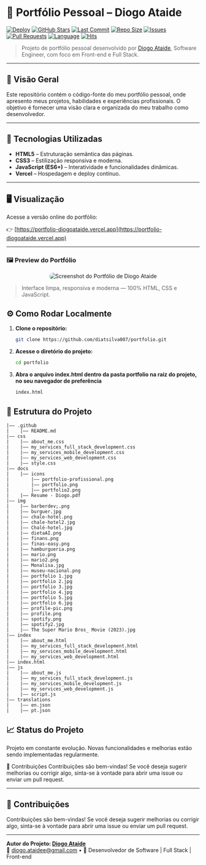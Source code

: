 # 💼 Portfólio Pessoal – Diogo Ataide

[![Deploy](https://img.shields.io/badge/Deploy-Vercel-000?logo=vercel)](https://portfolio-diogoataide.vercel.app)
[![GitHub Stars](https://img.shields.io/github/stars/diatsilva007/portfolio?style=social)](https://github.com/diatsilva007/portfolio/stargazers)
[![Last Commit](https://img.shields.io/github/last-commit/diatsilva007/portfolio)](https://github.com/diatsilva007/portfolio/commits)
[![Repo Size](https://img.shields.io/github/repo-size/diatsilva007/portfolio)](https://github.com/diatsilva007/portfolio)
[![Issues](https://img.shields.io/github/issues/diatsilva007/portfolio)](https://github.com/diatsilva007/portfolio/issues)
[![Pull Requests](https://img.shields.io/github/issues-pr/diatsilva007/portfolio)](https://github.com/diatsilva007/portfolio/pulls)
[![Language](https://img.shields.io/github/languages/top/diatsilva007/portfolio)](https://github.com/diatsilva007/portfolio)
[![Hits](https://hits.sh/github.com/diatsilva007/portfolio.svg)](https://hits.sh/github.com/diatsilva007/portfolio/)

> Projeto de portfólio pessoal desenvolvido por [Diogo Ataide](https://br.linkedin.com/in/diatsilva/pt), Software Engineer, com foco em Front-end e Full Stack.

---

## 📌 Visão Geral

Este repositório contém o código-fonte do meu portfólio pessoal, onde apresento meus projetos, habilidades e experiências profissionais. O objetivo é fornecer uma visão clara e organizada do meu trabalho como desenvolvedor.

---

## 🚀 Tecnologias Utilizadas

- **HTML5** – Estruturação semântica das páginas.
- **CSS3** – Estilização responsiva e moderna.
- **JavaScript (ES6+)** – Interatividade e funcionalidades dinâmicas.
- **Vercel** – Hospedagem e deploy contínuo.

---

## 🖥️ Visualização

Acesse a versão online do portfólio:

👉 [https://portfolio-diogoataide.vercel.app](https://portfolio-diogoataide.vercel.app)

---

### 🖼️ Preview do Portfólio

<div align="center">
  <img src="portfolio/docs/img/portfolio.png" alt="Screenshot do Portfólio de Diogo Ataide" style="border-radius: 12px; max-width: 100%;" />
</div>

> Interface limpa, responsiva e moderna — 100% HTML, CSS e JavaScript.

## ⚙️ Como Rodar Localmente

1. **Clone o repositório:**

   ```bash
   git clone https://github.com/diatsilva007/portfolio.git
   ```

2. **Acesse o diretório do projeto:**

   ```bash
   cd portfolio
   ```

3. **Abra o arquivo index.html dentro da pasta portfolio na raiz do projeto, no seu navegador de preferência**

   ```bash
   index.html

## 📂 Estrutura do Projeto

```
|—— .github
|    |—— README.md
|—— css
|    |—— about_me.css
|    |—— my_services_full_stack_development.css
|    |—— my_services_mobile_development.css
|    |—— my_services_web_development.css
|    |—— style.css
|—— docs
|    |—— icons
|        |—— portfolio-profissional.png
|        |—— portfolio.png
|        |—— portfolio2.png
|    |—— Resume - Diogo.pdf
|—— img
|    |—— barberdev;.png
|    |—— burguer.jpg
|    |—— chale-hotel.png
|    |—— chale-hotel2.jpg
|    |—— Chalé-hotel.jpg
|    |—— dietaAI.png
|    |—— finans.png
|    |—— finas-easy.png
|    |—— hamburgueria.png
|    |—— mario.png
|    |—— mario2.png
|    |—— Monalisa.jpg
|    |—— museu-nacional.png
|    |—— portfolio 1.jpg
|    |—— portfolio 2.jpg
|    |—— portfolio 3.jpg
|    |—— portfolio 4.jpg
|    |—— portfolio 5.jpg
|    |—— portfolio 6.jpg
|    |—— profile-pic.png
|    |—— profile.png
|    |—— spotify.png
|    |—— spotify2.jpg
|    |—— The Super Mario Bros_ Movie (2023).jpg
|—— index
|    |—— about_me.html
|    |—— my_services_full_stack_development.html
|    |—— my_services_mobile_development.html
|    |—— my_services_web_development.html
|—— index.html
|—— js
|    |—— about_me.js
|    |—— my_services_full_stack_development.js
|    |—— my_services_mobile_development.js
|    |—— my_services_web_development.js
|    |—— script.js
|—— translations
|    |—— en.json
|    |—— pt.json
```

## 📈 Status do Projeto

Projeto em constante evolução. Novas funcionalidades e melhorias estão sendo implementadas regularmente.

🤝 Contribuições
Contribuições são bem-vindas! Se você deseja sugerir melhorias ou corrigir algo, sinta-se à vontade para abrir uma issue ou enviar um pull request.

---

## 🤝 Contribuições

Contribuições são bem-vindas! Se você deseja sugerir melhorias ou corrigir algo, sinta-se à vontade para abrir uma issue ou enviar um pull request.

---

**Autor do Projeto: [Diogo Ataide](https://br.linkedin.com/in/diatsilva/pt)**  
📧 diogo.ataidee@gmail.com • 💼 Desenvolvedor de Software | Full Stack | Front-end  








